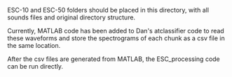 ESC-10 and ESC-50 folders should be placed in this directory, with all sounds files and original directory structure.

Currently, MATLAB code has been added to Dan's atclassifier code to read these waveforms and store the spectrograms of each chunk as a csv file in the same location.

After the csv files are generated from MATLAB, the ESC_processing code can be run directly.
